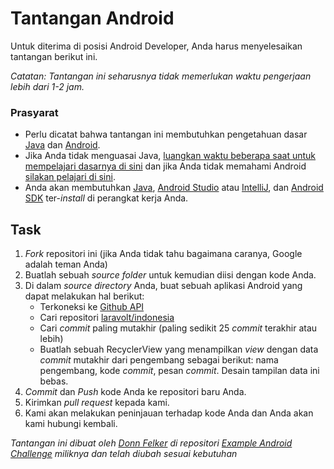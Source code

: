 # Tantangan Android

Untuk diterima di posisi Android Developer, Anda harus menyelesaikan tantangan berikut ini.

*Catatan: Tantangan ini seharusnya tidak memerlukan waktu pengerjaan lebih dari 1-2 jam.*

### Prasyarat

- Perlu dicatat bahwa tantangan ini membutuhkan pengetahuan dasar [Java](http://heather.cs.ucdavis.edu/~matloff/Java/JavaIntro.html) dan [Android](http://d.android.com). 
- Jika Anda tidak menguasai Java, [luangkan waktu beberapa saat untuk mempelajari dasarnya di sini](http://mobile.tutsplus.com/series/learn-java-android-development/) dan jika Anda tidak memahami Android [silakan pelajari di sini](http://d.android.com/resources/index.html).  
- Anda akan membutuhkan [Java](http://www.java.com/en/download/), [Android Studio](http://developer.android.com/sdk/installing/studio.html) atau [IntelliJ](http://www.jetbrains.com/idea/download/), dan [Android SDK](http://d.android.com/sdk/index.html) ter-*install* di perangkat kerja Anda.

## Task

1. *Fork* repositori ini (jika Anda tidak tahu bagaimana caranya, Google adalah teman Anda)
2. Buatlah sebuah *source folder* untuk kemudian diisi dengan kode Anda. 
3. Di dalam *source directory* Anda, buat sebuah aplikasi Android yang dapat melakukan hal berikut:
	- Terkoneksi ke [Github API](http://developer.github.com/)
	- Cari repositori [laravolt/indonesia](https://github.com/laravolt/indonesia)
	- Cari *commit* paling mutakhir (paling sedikit 25 *commit* terakhir atau lebih)
	- Buatlah sebuah RecyclerView yang menampilkan *view* dengan data *commit* mutakhir dari pengembang sebagai berikut: nama pengembang, kode *commit*, pesan *commit*. Desain tampilan data ini bebas.
4. *Commit* dan *Push* kode Anda ke repositori baru Anda.
5. Kirimkan *pull request* kepada kami. 
6. Kami akan melakukan peninjauan terhadap kode Anda dan Anda akan kami hubungi kembali.

*Tantangan ini dibuat oleh [Donn Felker](https://github.com/donnfelker/) di repositori [Example Android Challenge](https://github.com/donnfelker/example-android-challenge) miliknya dan telah diubah sesuai kebutuhan*
